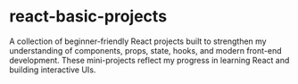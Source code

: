 # react-basic-projects
A collection of beginner-friendly React projects built to strengthen my understanding of components, props, state, hooks, and modern front-end development. These mini-projects reflect my progress in learning React and building interactive UIs.
